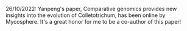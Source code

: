 26/10/2022: Yanpeng's paper, Comparative genomics provides new insights into the evolution of Colletotrichum, has been online by Mycosphere. It's a great honor for me to be a co-author of this paper!
